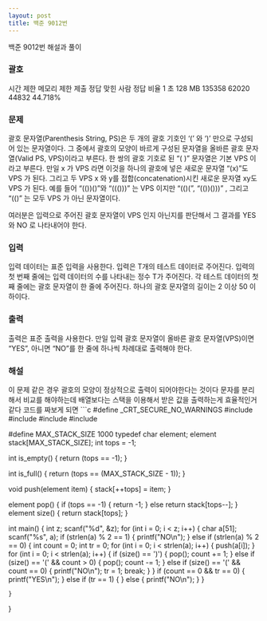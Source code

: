 ```yaml
---
layout: post
title: 백준 9012번
---
```


백준 9012번 해설과 풀이

<h3>괄호</h3>
시간 제한	메모리 제한	제출	정답	맞힌 사람	정답 비율
1 초	128 MB	135358	62020	44832	44.718%
<h3>문제</h3>
괄호 문자열(Parenthesis String, PS)은 두 개의 괄호 기호인 ‘(’ 와 ‘)’ 만으로 구성되어 있는 문자열이다. 그 중에서 괄호의 모양이 바르게 구성된 문자열을 올바른 괄호 문자열(Valid PS, VPS)이라고 부른다. 한 쌍의 괄호 기호로 된 “( )” 문자열은 기본 VPS 이라고 부른다. 만일 x 가 VPS 라면 이것을 하나의 괄호에 넣은 새로운 문자열 “(x)”도 VPS 가 된다. 그리고 두 VPS x 와 y를 접합(concatenation)시킨 새로운 문자열 xy도 VPS 가 된다. 예를 들어 “(())()”와 “((()))” 는 VPS 이지만 “(()(”, “(())()))” , 그리고 “(()” 는 모두 VPS 가 아닌 문자열이다. 

여러분은 입력으로 주어진 괄호 문자열이 VPS 인지 아닌지를 판단해서 그 결과를 YES 와 NO 로 나타내어야 한다. 

<h3>입력</h3>
입력 데이터는 표준 입력을 사용한다. 입력은 T개의 테스트 데이터로 주어진다. 입력의 첫 번째 줄에는 입력 데이터의 수를 나타내는 정수 T가 주어진다. 각 테스트 데이터의 첫째 줄에는 괄호 문자열이 한 줄에 주어진다. 하나의 괄호 문자열의 길이는 2 이상 50 이하이다. 

<h3>출력</h3>
출력은 표준 출력을 사용한다. 만일 입력 괄호 문자열이 올바른 괄호 문자열(VPS)이면 “YES”, 아니면 “NO”를 한 줄에 하나씩 차례대로 출력해야 한다. 

<h3>해설</h3>
이 문제 같은 경우 괄호의 모양이 정상적으로 출력이 되어야한다는 것이다
문자를 분리해서 비교를 해야하는데 배열보다는 스택을 이용해서 받은 값을 출력하는게 효율적인거 같다
코드를 짜보게 되면
```c
#define _CRT_SECURE_NO_WARNINGS    
#include <stdio.h>
#include <string.h>
#include <stdlib.h>
#include <math.h>

#define MAX_STACK_SIZE 1000
typedef char element;
element stack[MAX_STACK_SIZE];
int tops = -1;

int is_empty()
{
    return (tops == -1);
}

int is_full()
{
    return (tops == (MAX_STACK_SIZE - 1));
}

void push(element item)
{
    stack[++tops] = item;
}

element pop()
{
    if (tops == -1) {
        return -1;
    }
    else return stack[tops--];
}
element size()
{
    return stack[tops];
}

int main() {
    int z;
    scanf("%d", &z);
    for (int i = 0; i < z; i++)
    {
        char a[51];
        scanf("%s", a);
        if (strlen(a) % 2 == 1)
        {
            printf("NO\n");
        }
        else if (strlen(a) % 2 == 0)
        {
            int count = 0;
            int tr = 0;
            for (int i = 0; i < strlen(a); i++)
            {
                push(a[i]);
            }
            for (int i = 0; i < strlen(a); i++)
            {
                if (size() == ')')
                {
                    pop();
                    count += 1;
                }
                else if (size() == '(' && count > 0)
                {
                    pop();
                    count -= 1;
                }
                else if (size() == '(' && count == 0)
                {
                    printf("NO\n");
                    tr = 1;
                    break;
                }
            }
            if (count == 0 && tr == 0) {
                printf("YES\n");
            }
            else if (tr == 1) {
            }
            else {
                printf("NO\n");
            }
        }

    }
}
